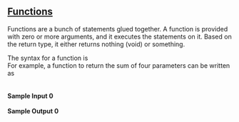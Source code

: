 ## **[Functions](https://www.hackerrank.com/challenges/c-tutorial-functions)** 
Functions are a bunch of statements glued together. A function is provided with zero or more arguments, and it executes the statements on it. Based on the return type, it either returns nothing (void) or something.

The syntax for a function is<br>For example, a function to return the sum of four parameters can be written as<br><br><br>**Sample Input 0**<br><br>**Sample Output 0**<br><br>